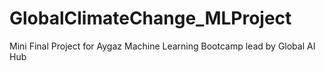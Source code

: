# GlobalClimateChange_MLProject
Mini Final Project for Aygaz Machine Learning Bootcamp lead by Global AI Hub
